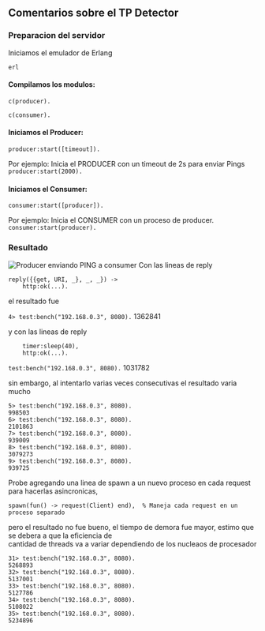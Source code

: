 ## Comentarios sobre el TP Detector

### Preparacion del servidor

Iniciamos el emulador de Erlang
```
erl
```

#### Compilamos los modulos:
```
c(producer).

c(consumer).

```

#### Iniciamos el Producer:

```producer:start([timeout]).```

Por ejemplo: Inicia el PRODUCER con un timeout de 2s para enviar Pings ``` producer:start(2000). ``` 


#### Iniciamos el Consumer:

```consumer:start([producer]).```

Por ejemplo: Inicia el CONSUMER con un proceso de producer.  ``` consumer:start(producer). ``` 


### Resultado 

![Producer enviando PING a consumer](/images/ping.png)
Con las lineas de reply 
```
reply({{get, URI, _}, _, _}) ->
    http:ok(...).
```
el resultado fue 

`4> test:bench("192.168.0.3", 8080).`
1362841

y con las lineas de reply   

```reply({{get, URI, _}, _, _}) ->
    timer:sleep(40),
    http:ok(...).

```
 `test:bench("192.168.0.3", 8080).`
1031782


sin embargo, al intentarlo varias veces consecutivas el resultado varia mucho


```
5> test:bench("192.168.0.3", 8080).
998503
6> test:bench("192.168.0.3", 8080).
2101863
7> test:bench("192.168.0.3", 8080).
939009
8> test:bench("192.168.0.3", 8080).
3079273
9> test:bench("192.168.0.3", 8080).
939725
```

Probe agregando una linea de spawn a un nuevo proceso en cada request para hacerlas asincronicas,

```
spawn(fun() -> request(Client) end),  % Maneja cada request en un proceso separado
```
 pero el resultado no fue bueno, el tiempo de demora fue mayor, estimo que se debera a que la eficiencia de \
 cantidad de threads va a variar dependiendo de los nucleaos de procesador

```
31> test:bench("192.168.0.3", 8080).
5268893
32> test:bench("192.168.0.3", 8080).
5137001
33> test:bench("192.168.0.3", 8080).
5127786
34> test:bench("192.168.0.3", 8080).
5108022
35> test:bench("192.168.0.3", 8080).
5234896

```
